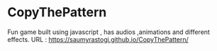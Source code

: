 # CopyThePattern
Fun game built using javascript , has audios ,animations and different effects. 
URL :  https://saumyrastogi.github.io/CopyThePattern/

